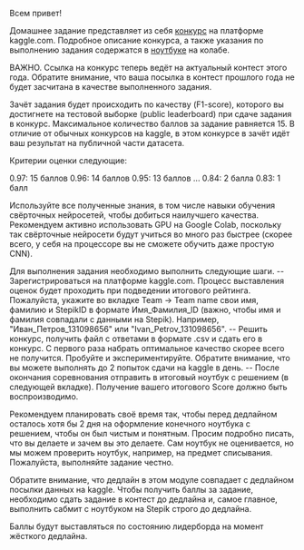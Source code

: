 Всем привет!

Домашнее задание представляет из себя [конкурс](https://www.kaggle.com/t/752fd1727e31448daccdfde11879f05d) на платформе kaggle.com. Подробное описание конкурса, а также указания по выполнению задания содержатся в [ноутбуке](https://drive.google.com/open?id=1NrjuHpYBIHOBgO8aoZ00EvaLNj37odJo) на колабе. 

ВАЖНО. Ссылка на конкурс теперь ведёт на актуальный контест этого года. Обратите внимание, что ваша посылка в контест прошлого года не будет засчитана в качестве выполненного задания. 

Зачёт задания будет происходить по качеству (F1-score), которого вы достигнете на тестовой выборке (public leaderboard) при сдаче задания в конкурс. Максимальное количество баллов за задание равняется 15. В отличие от обычных конкурсов на kaggle, в этом конкурсе в зачёт идёт ваш результат на публичной части датасета.

Критерии оценки следующие:

0.97: 15 баллов
0.96: 14 баллов
0.95: 13 баллов
...
0.84: 2 балла
0.83: 1 балл

Используйте все полученные знания, в том числе навыки обучения свёрточных нейросетей, чтобы добиться наилучшего качества. Рекомендуем активно использовать GPU на Google Colab, поскольку так свёрточные нейросети будут учиться во много раз быстрее (скорее всего, у себя на процессоре вы не сможете  обучить даже простую CNN).

Для выполнения задания необходимо выполнить следующие шаги.
-- Зарегистрироваться на платформе kaggle.com. Процесс выставления оценок будет проходить при подведении итогового рейтинга. Пожалуйста, укажите во вкладке Team -> Team name свои имя, фамилию и StepikID в формате Имя_Фамилия_ID (важно, чтобы имя и фамилия совпадали с данными на Stepik). Например, "Иван_Петров_131098656" или "Ivan_Petrov_131098656".
-- Решить конкурс, получить файл с ответами в формате .csv и сдать его в конкурс. С первого раза набрать оптимальное качество скорее всего не получится. Пробуйте и экспериментируйте. Обратите внимание, что вы можете выполнять до 2 попыток сдачи на kaggle в день.
-- После окончания соревнования отправить в итоговый ноутбук с решением (в следующей вкладке). Получение вашего итогового Score должно быть воспроизводимо.

Рекомендуем планировать своё время так, чтобы перед дедлайном осталось хотя бы 2 дня на оформление конечного ноутбука с решением, чтобы он был чистым и понятным. Просим подробно писать, что вы делаете и зачем вы это делаете. Сам ноутбук не оценивается, но мы можем проверить ноутбук, например, на предмет списывания. Пожалуйста, выполняйте задание честно.

Обратите внимание, что дедлайн в этом модуле совпадает с дедлайном посылки данных на kaggle. Чтобы получить баллы за задание, необходимо сдать задание в контест до дедлайна и, самое главное, выполнить сабмит с ноутбуком на Stepik строго до дедлайна. 

Баллы будут выставляться по состоянию лидерборда на момент жёсткого дедлайна.
